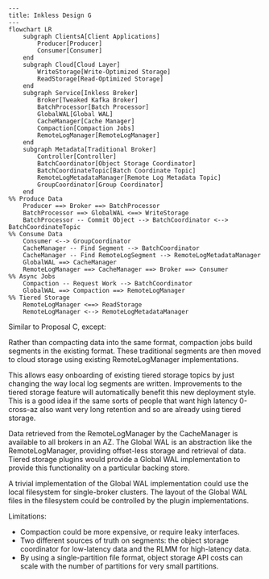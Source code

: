 ```mermaid
---
title: Inkless Design G
---
flowchart LR
    subgraph ClientsA[Client Applications]
        Producer[Producer]
        Consumer[Consumer]
    end
    subgraph Cloud[Cloud Layer]
        WriteStorage[Write-Optimized Storage]
        ReadStorage[Read-Optimized Storage]
    end
    subgraph Service[Inkless Broker]
        Broker[Tweaked Kafka Broker]
        BatchProcessor[Batch Processor]
        GlobalWAL[Global WAL]
        CacheManager[Cache Manager]
        Compaction[Compaction Jobs]
        RemoteLogManager[RemoteLogManager]
    end
    subgraph Metadata[Traditional Broker]
        Controller[Controller]
        BatchCoordinator[Object Storage Coordinator]
        BatchCoordinateTopic[Batch Coordinate Topic]
        RemoteLogMetadataManager[Remote Log Metadata Topic]
        GroupCoordinator[Group Coordinator]
    end
%% Produce Data
    Producer ==> Broker ==> BatchProcessor
    BatchProcessor ==> GlobalWAL <==> WriteStorage
    BatchProcessor -- Commit Object --> BatchCoordinator <--> BatchCoordinateTopic
%% Consume Data
    Consumer <--> GroupCoordinator
    CacheManager -- Find Segment --> BatchCoordinator
    CacheManager -- Find RemoteLogSegment --> RemoteLogMetadataManager
    GlobalWAL ==> CacheManager
    RemoteLogManager ==> CacheManager ==> Broker ==> Consumer
%% Async Jobs
    Compaction -- Request Work --> BatchCoordinator 
    GlobalWAL ==> Compaction ==> RemoteLogManager
%% Tiered Storage
    RemoteLogManager <==> ReadStorage
    RemoteLogManager <--> RemoteLogMetadataManager
```

Similar to Proposal C, except:

Rather than compacting data into the same format, compaction jobs build segments in the existing format.
These traditional segments are then moved to cloud storage using existing RemoteLogManager implementations.

This allows easy onboarding of existing tiered storage topics by just changing the way local log segments are written.
Improvements to the tiered storage feature will automatically benefit this new deployment style.
This is a good idea if the same sorts of people that want high latency 0-cross-az also want very long retention and so are already using tiered storage.

Data retrieved from the RemoteLogManager by the CacheManager is available to all brokers in an AZ.
The Global WAL is an abstraction like the RemoteLogManager, providing offset-less storage and retrieval of data.
Tiered storage plugins would provide a Global WAL implementation to provide this functionality on a particular backing store.

A trivial implementation of the Global WAL implementation could use the local filesystem for single-broker clusters.
The layout of the Global WAL files in the filesystem could be controlled by the plugin implementations.

Limitations:
* Compaction could be more expensive, or require leaky interfaces.
* Two different sources of truth on segments: the object storage coordinator for low-latency data and the RLMM for high-latency data. 
* By using a single-partition file format, object storage API costs can scale with the number of partitions for very small partitions. 